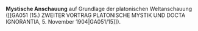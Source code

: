 
**Mystische Anschauung** auf Grundlage der platonischen Weltanschauung ([[GA051 (15.) ZWEITER VORTRAG PLATONISCHE MYSTIK UND DOCTA IGNORANTIA, 5. November 1904|GA051/15]]).
